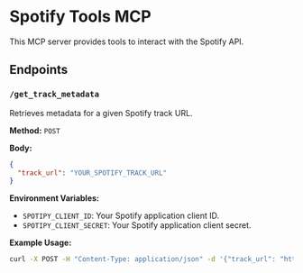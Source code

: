 # Spotify Tools MCP

This MCP server provides tools to interact with the Spotify API.

## Endpoints

### `/get_track_metadata`

Retrieves metadata for a given Spotify track URL.

**Method:** `POST`

**Body:**

```json
{
  "track_url": "YOUR_SPOTIFY_TRACK_URL"
}
```

**Environment Variables:**

*   `SPOTIPY_CLIENT_ID`: Your Spotify application client ID.
*   `SPOTIPY_CLIENT_SECRET`: Your Spotify application client secret.

**Example Usage:**

```bash
curl -X POST -H "Content-Type: application/json" -d '{"track_url": "https://open.spotify.com/track/4cOdK2wGLETKBW3PvgPWqT"}' http://localhost:5000/get_track_metadata
```
